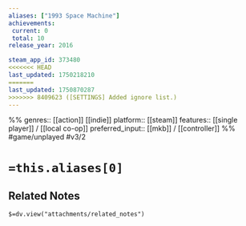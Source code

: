 ```yaml
---
aliases: ["1993 Space Machine"]
achievements:
 current: 0
 total: 10
release_year: 2016

steam_app_id: 373480
<<<<<<< HEAD
last_updated: 1750218210
=======
last_updated: 1750870287
>>>>>>> 8409623 ([SETTINGS] Added ignore list.)
---
```

%%
genres:: [[action]] [[indie]]
platform:: [[steam]]
features:: [[single player]] / [[local co-op]]
preferred_input:: [[mkb]] / [[controller]]
%%
#game/unplayed
#v3/2

# `=this.aliases[0]`
## Related Notes
`$=dv.view("attachments/related_notes")`
